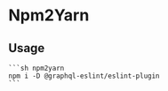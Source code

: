 # Npm2Yarn

## Usage

````mdx filename="Markdown" /npm2yarn/
```sh npm2yarn
npm i -D @graphql-eslint/eslint-plugin
```
````